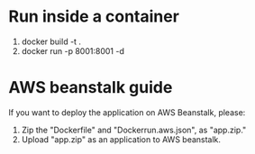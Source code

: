 # Run inside a container
1. docker build -t <tag> .  
2. docker run -p 8001:8001 -d <tag>  

# AWS beanstalk guide
If you want to deploy the application on AWS Beanstalk, please:  
1. Zip the "Dockerfile" and "Dockerrun.aws.json", as "app.zip."  
2. Upload "app.zip" as an application to AWS beanstalk.  
